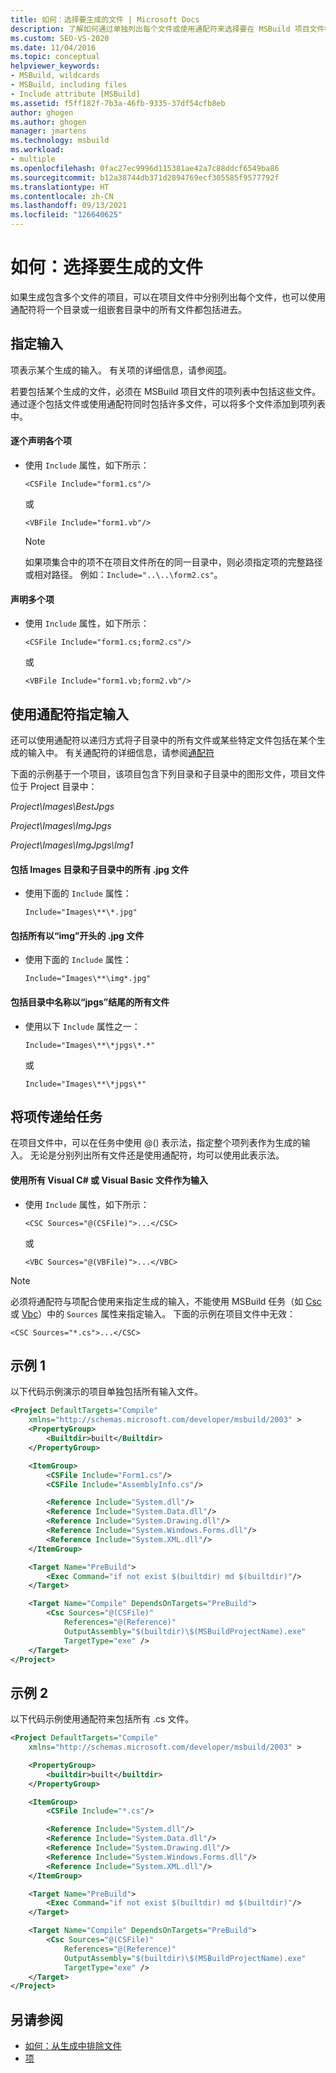 ```yaml
---
title: 如何：选择要生成的文件 | Microsoft Docs
description: 了解如何通过单独列出每个文件或使用通配符来选择要在 MSBuild 项目文件中生成的文件。
ms.custom: SEO-VS-2020
ms.date: 11/04/2016
ms.topic: conceptual
helpviewer_keywords:
- MSBuild, wildcards
- MSBuild, including files
- Include attribute [MSBuild]
ms.assetid: f5ff182f-7b3a-46fb-9335-37df54cfb8eb
author: ghogen
ms.author: ghogen
manager: jmartens
ms.technology: msbuild
ms.workload:
- multiple
ms.openlocfilehash: 0fac27ec9996d115381ae42a7c88ddcf6549ba86
ms.sourcegitcommit: b12a38744db371d2894769ecf305585f9577792f
ms.translationtype: HT
ms.contentlocale: zh-CN
ms.lasthandoff: 09/13/2021
ms.locfileid: "126640625"
---
```

# <a name="how-to-select-the-files-to-build"></a>如何：选择要生成的文件

如果生成包含多个文件的项目，可以在项目文件中分别列出每个文件，也可以使用通配符将一个目录或一组嵌套目录中的所有文件都包括进去。

## <a name="specify-inputs"></a>指定输入

项表示某个生成的输入。 有关项的详细信息，请参阅[项](../msbuild/msbuild-items.md)。

若要包括某个生成的文件，必须在 MSBuild 项目文件的项列表中包括这些文件。 通过逐个包括文件或使用通配符同时包括许多文件，可以将多个文件添加到项列表中。

#### <a name="to-declare-items-individually"></a>逐个声明各个项

- 使用 `Include` 属性，如下所示：

    `<CSFile Include="form1.cs"/>`

    或

    `<VBFile Include="form1.vb"/>`

    > [!NOTE]
    > 如果项集合中的项不在项目文件所在的同一目录中，则必须指定项的完整路径或相对路径。 例如：`Include="..\..\form2.cs"`。

#### <a name="to-declare-multiple-items"></a>声明多个项

- 使用 `Include` 属性，如下所示：

    `<CSFile Include="form1.cs;form2.cs"/>`

    或

    `<VBFile Include="form1.vb;form2.vb"/>`

## <a name="specify-inputs-with-wildcards"></a>使用通配符指定输入

还可以使用通配符以递归方式将子目录中的所有文件或某些特定文件包括在某个生成的输入中。 有关通配符的详细信息，请参阅[通配符](../msbuild/msbuild-items.md)

下面的示例基于一个项目，该项目包含下列目录和子目录中的图形文件，项目文件位于 Project 目录中：

*Project\Images\BestJpgs*

*Project\Images\ImgJpgs*

*Project\Images\ImgJpgs\Img1*

#### <a name="to-include-all-jpg-files-in-the-images-directory-and-subdirectories"></a>包括 Images 目录和子目录中的所有 .jpg 文件 

- 使用下面的 `Include` 属性：

    `Include="Images\**\*.jpg"`

#### <a name="to-include-all-jpg-files-starting-with-img"></a>包括所有以“img”开头的 .jpg 文件 

- 使用下面的 `Include` 属性：

    `Include="Images\**\img*.jpg"`

#### <a name="to-include-all-files-in-directories-with-names-ending-in-jpgs"></a>包括目录中名称以“jpgs”结尾的所有文件

- 使用以下 `Include` 属性之一：

    `Include="Images\**\*jpgs\*.*"`

    或

    `Include="Images\**\*jpgs\*"`

## <a name="pass-items-to-a-task"></a>将项传递给任务

在项目文件中，可以在任务中使用 @() 表示法，指定整个项列表作为生成的输入。 无论是分别列出所有文件还是使用通配符，均可以使用此表示法。

#### <a name="to-use-all-visual-c-or-visual-basic-files-as-inputs"></a>使用所有 Visual C# 或 Visual Basic 文件作为输入

- 使用 `Include` 属性，如下所示：

    `<CSC Sources="@(CSFile)">...</CSC>`

    或

    `<VBC Sources="@(VBFile)">...</VBC>`

> [!NOTE]
> 必须将通配符与项配合使用来指定生成的输入，不能使用 MSBuild 任务（如 [Csc](../msbuild/csc-task.md) 或 [Vbc](../msbuild/vbc-task.md)）中的 `Sources` 属性来指定输入。 下面的示例在项目文件中无效：
>
> `<CSC Sources="*.cs">...</CSC>`

## <a name="example-1"></a>示例 1

以下代码示例演示的项目单独包括所有输入文件。

```xml
<Project DefaultTargets="Compile"
    xmlns="http://schemas.microsoft.com/developer/msbuild/2003" >
    <PropertyGroup>
        <Builtdir>built</Builtdir>
    </PropertyGroup>

    <ItemGroup>
        <CSFile Include="Form1.cs"/>
        <CSFile Include="AssemblyInfo.cs"/>

        <Reference Include="System.dll"/>
        <Reference Include="System.Data.dll"/>
        <Reference Include="System.Drawing.dll"/>
        <Reference Include="System.Windows.Forms.dll"/>
        <Reference Include="System.XML.dll"/>
    </ItemGroup>

    <Target Name="PreBuild">
        <Exec Command="if not exist $(builtdir) md $(builtdir)"/>
    </Target>

    <Target Name="Compile" DependsOnTargets="PreBuild">
        <Csc Sources="@(CSFile)"
            References="@(Reference)"
            OutputAssembly="$(builtdir)\$(MSBuildProjectName).exe"
            TargetType="exe" />
    </Target>
</Project>
```

## <a name="example-2"></a>示例 2

以下代码示例使用通配符来包括所有 .cs 文件。

```xml
<Project DefaultTargets="Compile"
    xmlns="http://schemas.microsoft.com/developer/msbuild/2003" >

    <PropertyGroup>
        <builtdir>built</builtdir>
    </PropertyGroup>

    <ItemGroup>
        <CSFile Include="*.cs"/>

        <Reference Include="System.dll"/>
        <Reference Include="System.Data.dll"/>
        <Reference Include="System.Drawing.dll"/>
        <Reference Include="System.Windows.Forms.dll"/>
        <Reference Include="System.XML.dll"/>
    </ItemGroup>

    <Target Name="PreBuild">
        <Exec Command="if not exist $(builtdir) md $(builtdir)"/>
    </Target>

    <Target Name="Compile" DependsOnTargets="PreBuild">
        <Csc Sources="@(CSFile)"
            References="@(Reference)"
            OutputAssembly="$(builtdir)\$(MSBuildProjectName).exe"
            TargetType="exe" />
    </Target>
</Project>
```

## <a name="see-also"></a>另请参阅

- [如何：从生成中排除文件](../msbuild/how-to-exclude-files-from-the-build.md)
- [项](../msbuild/msbuild-items.md)
